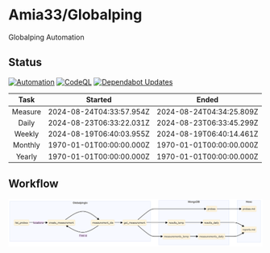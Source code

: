# Amia33/Globalping

Globalping Automation

## Status

[![Automation](https://github.com/Amia33/Globalping/actions/workflows/automation.yml/badge.svg)](https://github.com/Amia33/Globalping/actions/workflows/automation.yml) [![CodeQL](https://github.com/Amia33/Globalping/actions/workflows/codeql.yml/badge.svg)](https://github.com/Amia33/Globalping/actions/workflows/codeql.yml) [![Dependabot Updates](https://github.com/Amia33/Globalping/actions/workflows/dependabot/dependabot-updates/badge.svg)](https://github.com/Amia33/Globalping/actions/workflows/dependabot/dependabot-updates)

|  Task   |         Started          |          Ended           |
| :-----: | :----------------------: | :----------------------: |
| Measure | 2024-08-24T04:33:57.954Z | 2024-08-24T04:34:25.809Z |
|  Daily  | 2024-08-23T06:33:22.031Z | 2024-08-23T06:33:45.299Z |
| Weekly  | 2024-08-19T06:40:03.955Z | 2024-08-19T06:40:14.461Z |
| Monthly | 1970-01-01T00:00:00.000Z | 1970-01-01T00:00:00.000Z |
| Yearly  | 1970-01-01T00:00:00.000Z | 1970-01-01T00:00:00.000Z |

## Workflow

![Flowchart](results/source/flowchart.png)
